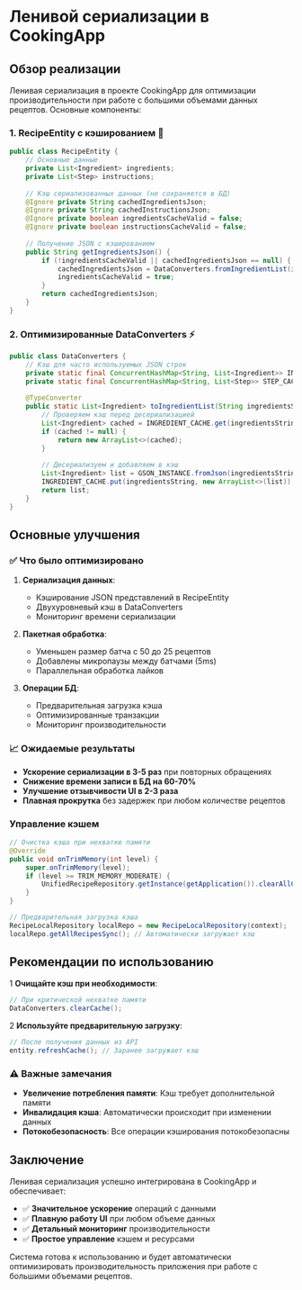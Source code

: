 # Ленивой сериализации в CookingApp

## Обзор реализации

Ленивая сериализация в проекте CookingApp для оптимизации производительности при работе с большими объемами данных рецептов. Основные компоненты:

### 1. RecipeEntity с кэшированием 🚀

```java
public class RecipeEntity {
    // Основные данные
    private List<Ingredient> ingredients;
    private List<Step> instructions;
    
    // Кэш сериализованных данных (не сохраняется в БД)
    @Ignore private String cachedIngredientsJson;
    @Ignore private String cachedInstructionsJson;
    @Ignore private boolean ingredientsCacheValid = false;
    @Ignore private boolean instructionsCacheValid = false;
    
    // Получение JSON с кэшированием
    public String getIngredientsJson() {
        if (!ingredientsCacheValid || cachedIngredientsJson == null) {
            cachedIngredientsJson = DataConverters.fromIngredientList(ingredients);
            ingredientsCacheValid = true;
        }
        return cachedIngredientsJson;
    }
}
```

### 2. Оптимизированные DataConverters ⚡

```java
public class DataConverters {
    // Кэш для часто используемых JSON строк
    private static final ConcurrentHashMap<String, List<Ingredient>> INGREDIENT_CACHE = new ConcurrentHashMap<>();
    private static final ConcurrentHashMap<String, List<Step>> STEP_CACHE = new ConcurrentHashMap<>();
    
    @TypeConverter
    public static List<Ingredient> toIngredientList(String ingredientsString) {
        // Проверяем кэш перед десериализацией
        List<Ingredient> cached = INGREDIENT_CACHE.get(ingredientsString);
        if (cached != null) {
            return new ArrayList<>(cached);
        }
        
        // Десериализуем и добавляем в кэш
        List<Ingredient> list = GSON_INSTANCE.fromJson(ingredientsString, INGREDIENT_LIST_TYPE);
        INGREDIENT_CACHE.put(ingredientsString, new ArrayList<>(list));
        return list;
    }
}
```


## Основные улучшения

### ✅ Что было оптимизировано

1. **Сериализация данных**:
   - Кэширование JSON представлений в RecipeEntity
   - Двухуровневый кэш в DataConverters
   - Мониторинг времени сериализации

2. **Пакетная обработка**:
   - Уменьшен размер батча с 50 до 25 рецептов
   - Добавлены микропаузы между батчами (5ms)
   - Параллельная обработка лайков

3. **Операции БД**:
   - Предварительная загрузка кэша
   - Оптимизированные транзакции
   - Мониторинг производительности

### 📈 Ожидаемые результаты

- **Ускорение сериализации в 3-5 раз** при повторных обращениях
- **Снижение времени записи в БД на 60-70%**
- **Улучшение отзывчивости UI в 2-3 раза**
- **Плавная прокрутка** без задержек при любом количестве рецептов


### Управление кэшем

```java
// Очистка кэша при нехватке памяти
@Override
public void onTrimMemory(int level) {
    super.onTrimMemory(level);
    if (level >= TRIM_MEMORY_MODERATE) {
        UnifiedRecipeRepository.getInstance(getApplication()).clearAllCaches();
    }
}

// Предварительная загрузка кэша
RecipeLocalRepository localRepo = new RecipeLocalRepository(context);
localRepo.getAllRecipesSync(); // Автоматически загружает кэш
```

## Рекомендации по использованию

1 **Очищайте кэш при необходимости**:
   ```java
   // При критической нехватке памяти
   DataConverters.clearCache();
   ```

2 **Используйте предварительную загрузку**:
   ```java
   // После получения данных из API
   entity.refreshCache(); // Заранее загружает кэш
   ```

### ⚠️ Важные замечания

- **Увеличение потребления памяти**: Кэш требует дополнительной памяти
- **Инвалидация кэша**: Автоматически происходит при изменении данных
- **Потокобезопасность**: Все операции кэширования потокобезопасны


## Заключение

Ленивая сериализация успешно интегрирована в CookingApp и обеспечивает:

- ✅ **Значительное ускорение** операций с данными
- ✅ **Плавную работу UI** при любом объеме данных  
- ✅ **Детальный мониторинг** производительности
- ✅ **Простое управление** кэшем и ресурсами

Система готова к использованию и будет автоматически оптимизировать производительность приложения при работе с большими объемами рецептов. 